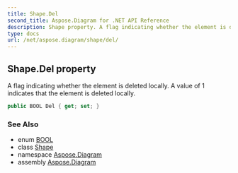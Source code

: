 ```yaml
---
title: Shape.Del
second_title: Aspose.Diagram for .NET API Reference
description: Shape property. A flag indicating whether the element is deleted locally. A value of 1 indicates that the element is deleted locally
type: docs
url: /net/aspose.diagram/shape/del/
---
```

## Shape.Del property

A flag indicating whether the element is deleted locally. A value of 1 indicates that the element is deleted locally.

```csharp
public BOOL Del { get; set; }
```

### See Also

* enum [BOOL](../../bool/)
* class [Shape](../)
* namespace [Aspose.Diagram](../../shape/)
* assembly [Aspose.Diagram](../../../)


